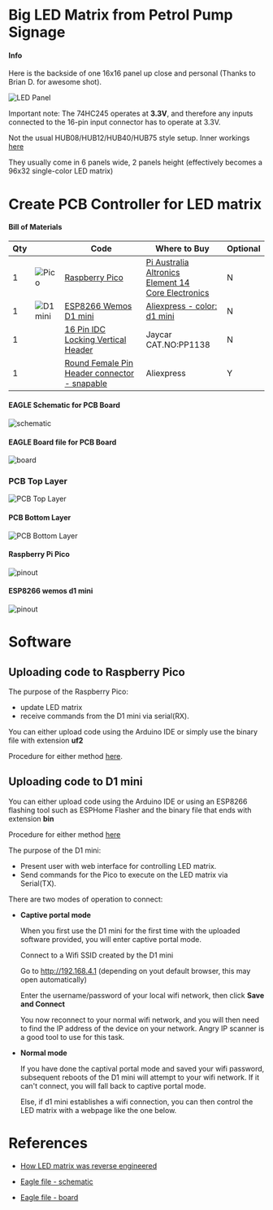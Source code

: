 # Big LED Matrix from Petrol Pump Signage

#### Info

Here is the backside of one 16x16 panel up close and personal (Thanks to Brian D. for awesome shot).

![LED Panel](https://github.com/microcontrollersig/brian-led-matrix-petrol-signs/raw/main/IMG_1820-redacted.jpg)

Important note: The 74HC245 operates at **3.3V**, and therefore any inputs connected to the 16-pin input connector has to operate at 3.3V.

Not the usual HUB08/HUB12/HUB40/HUB75 style setup. Inner workings [here](https://github.com/microcontrollersig/brian-led-matrix-petrol-signs/blob/main/REVERSEENGINEER.md)

They usually come in 6 panels wide, 2 panels height (effectively becomes a 96x32 single-color LED matrix)

# Create PCB Controller for LED matrix

#### Bill of Materials

| Qty | |Code                                             | Where to Buy            | Optional |
| --- |---|-------------------------------------------------| ---------------------- | --------- |
| 1   | ![Pico](https://raw.githubusercontent.com/microcontrollersig/brian-led-matrix-petrol-signs/main/pico.jpg)|[Raspberry Pico](https://www.raspberrypi.org/documentation/rp2040/getting-started/) | [Pi Australia](https://raspberry.piaustralia.com.au/products/raspberry-pi-pico?variant=32587824070705)<br/>[Altronics](https://www.altronics.com.au/p/z6421-raspberry-pi-pico-microcontroller-board/)<br/>[Element 14](https://au.element14.com/raspberry-pi/raspberry-pi-pico/raspberry-pi-32bit-arm-cortex/dp/3643332)<br/>[Core Electronics](https://core-electronics.com.au/raspberry-pi-pico.html)|    N     |
| 1   | ![D1 mini](https://github.com/microcontrollersig/brian-led-matrix-petrol-signs/raw/main/d1_mini_v3.1.0_1_16x16.jpg) | [ESP8266 Wemos D1 mini](https://www.wemos.cc/en/latest/d1/d1_mini.html)         | [Aliexpress - color: d1 mini](https://www.aliexpress.com/item/32651747570.html)  |    N     |
| 1   |  | [16 Pin IDC Locking Vertical Header](https://www.jaycar.com.au/16-pin-idc-locking-vertical-header/p/PP1138) | Jaycar CAT.NO:PP1138| N | 
| 1   |  | [Round Female Pin Header connector - snapable](https://www.aliexpress.com/item/32848204130.html)  | Aliexpress | Y | 


#### EAGLE Schematic for PCB Board
![schematic](https://raw.githubusercontent.com/microcontrollersig/brian-led-matrix-petrol-signs/main/eagle/Brians%20test%20board%2012-schematic.png)

#### EAGLE Board file for PCB Board

![board](https://raw.githubusercontent.com/microcontrollersig/brian-led-matrix-petrol-signs/main/eagle/Brians%20test%20board%2012.png)

### PCB Top Layer

![PCB Top Layer](https://raw.githubusercontent.com/microcontrollersig/brian-led-matrix-petrol-signs/main/eagle/jlcpcb-12-top.png)

#### PCB Bottom Layer

![PCB Bottom Layer](https://raw.githubusercontent.com/microcontrollersig/brian-led-matrix-petrol-signs/main/eagle/jlcpcb-12-bottom.png)

#### Raspberry Pi Pico

![pinout](https://www.raspberrypi-spy.co.uk/wp-content/uploads/2021/01/raspberry_pi_pico_pinout.png)

#### ESP8266 wemos d1 mini

![pinout](https://i2.wp.com/randomnerdtutorials.com/wp-content/uploads/2019/05/ESP8266-WeMos-D1-Mini-pinout-gpio-pin.png?w=715&quality=100&strip=all&ssl=1)

# Software

## Uploading code to Raspberry Pico

The purpose of the Raspberry Pico:

* update LED matrix 
* receive commands from the D1 mini via serial(RX).

You can either upload code using the Arduino IDE or simply use the binary file with extension **uf2**

Procedure for either method [here](https://github.com/microcontrollersig/brian-led-matrix-petrol-signs/tree/main/code/pico).

## Uploading code to D1 mini

You can either upload code using the Arduino IDE or using an ESP8266 flashing tool such as ESPHome Flasher and the binary file that ends with extension **bin**

Procedure for either method [here](https://github.com/microcontrollersig/brian-led-matrix-petrol-signs/tree/main/code/d1mini)

The purpose of the D1 mini:

* Present user with web interface for controlling LED matrix. 
* Send commands for the Pico to execute on the LED matrix via Serial(TX).

There are two modes of operation to connect:

* **Captive portal mode** 
  
  When you first use the D1 mini for the first time with the uploaded software provided, you will enter captive portal mode.
  
  Connect to a Wifi SSID created by the D1 mini
  
  Go to http://192.168.4.1 (depending on yout default browser, this may open automatically)


  Enter the username/password of your local wifi network, then click **Save and Connect**

  You now reconnect to your normal wifi network, and you will then need to find the IP address of the device on your network.
  Angry IP scanner is a good tool to use for this task. 
  
* **Normal mode** 
  
  If you have done the captival portal mode and saved your wifi password, subsequent reboots of the D1 mini will
  attempt to your wifi network. If it can't connect, you will fall back to captive portal mode.
  
  Else, if d1 mini establishes a wifi connection, you can then control the LED matrix with a webpage like the one below.
  
  

# References

* [How LED matrix was reverse engineered](https://github.com/microcontrollersig/brian-led-matrix-petrol-signs/blob/main/REVERSEENGINEER.md)

* [Eagle file - schematic](https://github.com/microcontrollersig/brian-led-matrix-petrol-signs/raw/main/eagle/Brians%20test%20board%2012.sch)

* [Eagle file - board](https://github.com/microcontrollersig/brian-led-matrix-petrol-signs/raw/main/eagle/Brians%20test%20board%2012.brd)
